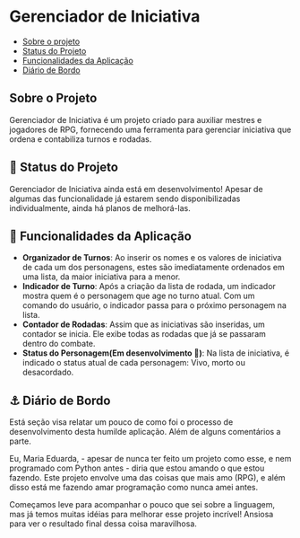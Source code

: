 # Gerenciador de Iniciativa
* [Sobre o projeto](##sobre-o-projeto)
* [Status do Projeto](##status-do-Projeto)
* [Funcionalidades da Aplicação](##funcionalidades-da-aplicação)
* [Diário de Bordo](##diario_de_bordo)

## Sobre o Projeto

Gerenciador de Iniciativa é um projeto criado para auxiliar mestres e jogadores de RPG, fornecendo uma ferramenta para gerenciar iniciativa que ordena e contabiliza turnos e rodadas.

## :construction: Status do Projeto 

Gerenciador de Iniciativa ainda está em desenvolvimento! Apesar de algumas das funcionalidade já estarem sendo disponibilizadas individualmente, ainda há planos de melhorá-las. 

## :hammer: Funcionalidades da Aplicação

* **Organizador de Turnos**: Ao inserir os nomes e os valores de iniciativa de cada um dos personagens, estes são imediatamente ordenados em uma lista, da maior iniciativa para a menor.
* **Indicador de Turno**: Após a criação da lista de rodada, um indicador mostra quem é o personagem que age no turno atual. Com um comando do usuário, o indicador passa para o próximo personagem na lista.
* **Contador de Rodadas**: Assim que as iniciativas são inseridas, um contador se inicia. Ele exibe todas as rodadas que já se passaram dentro do combate.
* **Status do Personagem(Em desenvolvimento :wrench:)**: Na lista de iniciativa, é indicado o status atual de cada personagem: Vivo, morto ou desacordado.

## :anchor: Diário de Bordo 
Está seção visa relatar um pouco de como foi o processo de desenvolvimento desta humilde aplicação. Além de alguns comentários a parte.

Eu, Maria Eduarda, - apesar de nunca ter feito um projeto como esse, e nem programado com Python antes - diria que estou amando o que estou fazendo. Este projeto envolve uma das coisas que mais amo (RPG), e além disso está me fazendo amar programação como nunca amei antes.

Começamos leve para acompanhar o pouco que sei sobre a linguagem, mas já temos muitas idéias para melhorar esse projeto incrível! Ansiosa para ver o resultado final dessa coisa maravilhosa.


